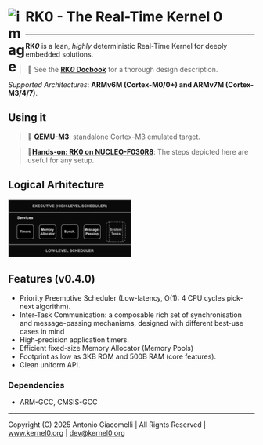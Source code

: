 <h1 align="left">RK0 - The Real-Time Kernel 0 <img src="https://github.com/user-attachments/assets/b8b5693b-197e-4fd4-b51e-5865bb568447" width="7%" align="left" alt="image"></h1>

---

**RK*0*** is a lean, _highly_ deterministic Real-Time Kernel for deeply embedded solutions.

> 📖 See the [**RK*0* Docbook**](https://antoniogiacomelli.github.io/RK0/) for a thorough design description.
> 
 _Supported Architectures_: **ARMv6M (Cortex-M0/0+) and ARMv7M (Cortex-M3/4/7)**.

## Using it

> 🐰 [**QEMU-M3**](https://github.com/antoniogiacomelli/RK0/tree/qemu-m3): standalone Cortex-M3 emulated target.

> 🔌[**Hands-on: RK0 on NUCLEO-F030R8**](https://kernel0.org/2025/04/15/deploying-rk0-v0-4-0-on-a-real-board-nucleo-f030r8/): The steps depicted here are useful for any setup.

## Logical Arhitecture

<img src="https://github.com/antoniogiacomelli/RK0/blob/docs/docs/images/images/layeredkernel.png?raw=true" width="50%">

 ## Features (v0.4.0) 
 - Priority Preemptive Scheduler
   (Low-latency, O(1): 4 CPU cycles pick-next algorithm).
 - Inter-Task Communication: a composable rich set of synchronisation and message-passing mechanisms, designed with different best-use cases in mind
 - High-precision application timers.
 - Efficient fixed-size Memory Allocator (Memory Pools)
 - Footprint as low as 3KB ROM and 500B RAM (core features).
 - Clean uniform API.
   
### Dependencies
* ARM-GCC, CMSIS-GCC

---
Copyright (C) 2025 Antonio Giacomelli | All Rights Reserved | www.kernel0.org | dev@kernel0.org
 
